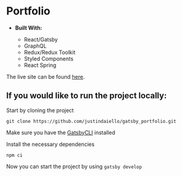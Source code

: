 # Portfolio

- **Built With:**

  - React/Gatsby  
  - GraphQL
  - Redux/Redux Toolkit  
  - Styled Components
  - React Spring


The live site can be found [here](https://www.justinaiello.com/).

## If you would like to run the project locally:

Start by cloning the project

`git clone https://github.com/justindaiello/gatsby_portfolio.git`

Make sure you have the [GatsbyCLI](https://www.gatsbyjs.com/docs/gatsby-cli/) installed

Install the necessary dependencies

`npm ci`

Now you can start the project by using `gatsby develop`
